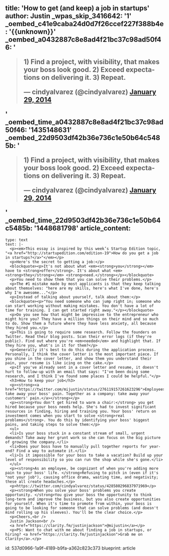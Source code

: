title: 'How to get (and keep) a job in startups'
author: Justin
_wpas_skip_3416642: '1'
_oembed_c41e9caba24d0d7f26ccef227f388b4e: '{{unknown}}'
_oembed_a0432887c8e8ad4f21bc37c98ad50f46: '<blockquote class="twitter-tweet" width="550"><p lang="en" dir="ltr">1) Find a project, with visibility, that makes your boss look good. 2) Exceed expectations on delivering it. 3) Repeat.</p>&mdash; cindyalvarez (@cindyalvarez) <a href="https://twitter.com/cindyalvarez/status/428580296837971969">January 29, 2014</a></blockquote><script async src="//platform.twitter.com/widgets.js" charset="utf-8"></script>'
_oembed_time_a0432887c8e8ad4f21bc37c98ad50f46: '1435148631'
_oembed_22d9503df42b36e736c1e50b64c5485b: '<blockquote class="twitter-tweet" width="550"><p lang="en" dir="ltr">1) Find a project, with visibility, that makes your boss look good. 2) Exceed expectations on delivering it. 3) Repeat.</p>&mdash; cindyalvarez (@cindyalvarez) <a href="https://twitter.com/cindyalvarez/status/428580296837971969">January 29, 2014</a></blockquote><script async src="//platform.twitter.com/widgets.js" charset="utf-8"></script>'
_oembed_time_22d9503df42b36e736c1e50b64c5485b: '1448681798'
article_content:
  -
    type: text
    text: |-
      <p><em>This essay is inspired by this week’s Startup Edition topic, "<a href="http://startupedition.com/edition-19">How do you get a job in startups?</a>"</em></p>
      <p>Here's the secret to getting a job:</p>
      <blockquote><p>It's not about what <em><strong>you</strong></em> have to <strong>offer</strong>. It's about what <em><strong>they</strong></em> <strong>need.</strong></p></blockquote>
      <p>You need to show them that you can solve their problems.</p>
      <p>The #1 mistake made by most applicants is that they keep talking about themselves: "here are my skills, here's what I've done, here's why I'm awesome..."</p>
      <p>Instead of talking about yourself, talk about them:</p>
      <blockquote><p>"You need someone who can jump right in; someone who can start working without making mistakes. You don't have a lot of time for training. I can get started right away."</p></blockquote>
      <p>Do you see how that might be impressive to the entrepreneur who might hire you? They have a million things on their mind and so much to do. Show them a future where they have less anxiety, all because they hired you.</p>
      <p>This is going to require some research. Follow the founders on Twitter. Read their blog posts. Scan their error logs (if they're public). Find out where you're <em>needed</em> and highlight that. If they hire you, what's in it for them?</p>
      <p>Generally it's best to do this during the application process. Personally, I think the cover letter is the most important piece. If you shine in the cover letter, and show them you understand their pain, your resume is like icing on the cake.</p>
      <p>If you've already sent in a cover letter and resume, it doesn't hurt to follow-up with an email that says: "I've been doing some research, and I think I've found some places I could be helpful."</p>
      <h3>How to keep your job</h3>
      <p><strong><a href="https://twitter.com/mijustin/status/276119157261623296">Employees: take away your boss' pain. Together as a company: take away your customers' pain.</a></strong></p>
      <p><strong>You don't get hired to warm a chair:</strong> you get hired because your boss needs help. She's had to invest significant resources in finding, hiring and training you. Your boss' return on investment comes when you start to solve <strong>real problems</strong>. You do this by identifying your boss' biggest pains, and taking steps to solve them:</p>
      <ul>
      <li>Is your boss stuck in a constant stream of small, urgent demands? Take away her grunt work so she can focus on the big picture of growing the company.</li>
      <li>Does your boss have to manually pull together reports for year-end? Find a way to automate it.</li>
      <li>Is it impossible for your boss to take a vacation? Build up your level of responsibility so you can run the shop while she's gone.</li>
      </ul>
      <p><strong>As an employee, be cognizant of when you're adding more pain to your boss' life. </strong>Refusing to pitch in (even if it's "not your job"), causing office drama, wasting time, and negativity; these all create headaches.</p>
      <p>https://twitter.com/cindyalvarez/status/428580296837971969</p>
      <p><strong>When you solve your boss' problems you create opportunity. </strong>You give your boss the opportunity to think long-term and improve the business, but you also create opportunities for yourself. When it's time to promote from within, your boss is going to be looking for someone that can solve problems (and doesn't mind rolling up his sleeves). You'll be the clear choice.</p>
      <p>Cheers,<br />
      Justin Jackson<br />
      <a href="https://clarity.fm/justinjackson">@mijustin</a></p>
      <p>PS: Want to chat with me about finding a job in startups, or hiring? <a href="https://clarity.fm/justinjackson">Grab me on Clarity</a>.</p>
id: 537d0966-1a9f-4189-b9fa-a362c823c373
blueprint: article
